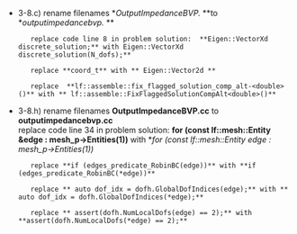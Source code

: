 - 3-8.c) rename filenames **OutputImpedanceBVP.* **to **outputimpedancebvp.* **
		 
		 replace code line 8 in problem solution:  **Eigen::VectorXd discrete_solution;** with Eigen::VectorXd discrete_solution(N_dofs);**
		 
		 replace **coord_t** with ** Eigen::Vector2d **
		 
	 	 replace  **lf::assemble::fix_flagged_solution_comp_alt-<double>()** with ** lf::assemble::FixFlaggedSolutionCompAlt<double>()**
		 
- 3-8.h) rename filenames **OutputImpedanceBVP.cc** to **outputimpedancebvp.cc**		
 		 replace code line 34 in problem solution: **for (const lf::mesh::Entity &edge : mesh_p->Entities(1))** with **for (const lf::mesh::Entity *edge : mesh_p->Entities(1))**

		 replace **if (edges_predicate_RobinBC(edge))** with **if (edges_predicate_RobinBC(*edge))**

		 replace ** auto dof_idx = dofh.GlobalDofIndices(edge);** with ** auto dof_idx = dofh.GlobalDofIndices(*edge);**
		
		 replace ** assert(dofh.NumLocalDofs(edge) == 2);** with **assert(dofh.NumLocalDofs(*edge) == 2);**


